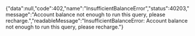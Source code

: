 {"data":null,"code":402,"name":"InsufficientBalanceError","status":40203,"message":"Account balance not enough to run this query, please recharge.","readableMessage":"InsufficientBalanceError: Account balance not enough to run this query, please recharge."}